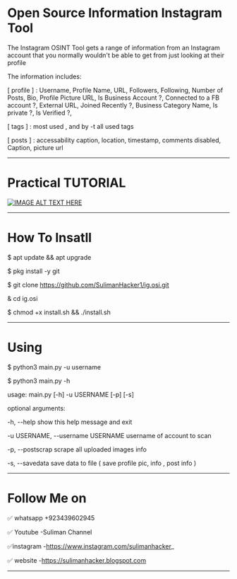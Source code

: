 # Open Source Information Instagram Tool

The Instagram OSINT Tool gets a range of information from an Instagram account that you normally wouldn't be able to get from just looking at their profile

The information includes:

[ profile ] : Username, Profile Name, URL, Followers, Following, Number of Posts, Bio, Profile Picture URL, Is Business Account ?, Connected to a FB account ?, External URL, Joined Recently ?, Business Category Name, Is private ?, Is Verified ?,

[ tags ] : most used , and by -t all used tags

[ posts ] : accessability caption, location, timestamp, comments disabled, Caption, picture url

---------------------------------------------------------------------------------------------------------------------
# Practical TUTORIAL 
[![IMAGE ALT TEXT HERE](https://encrypted-tbn0.gstatic.com/images?q=tbn%3AANd9GcQcDEC8FAoeDywMN25Vh76JyJ4t-agCrlVLo8wsfz1ppslT-K5o&usqp=CAU)](https://sulimanhacker.blogspot.com/2022/04/instagram-hacking-course.html)


---------------------------------------------------------------------------------------------------------------------
# How To Insatll
$ apt update && apt upgrade

$ pkg install -y git

$ git clone https://github.com/SulimanHacker1/ig.osi.git 

& cd ig.osi

$ chmod +x install.sh && ./install.sh

----------------------------------------------------------------------------------------------------------------------
# Using
$ python3 main.py -u username

$ python3 main.py -h

usage: main.py [-h] -u USERNAME [-p] [-s]

optional arguments:

-h, --help show this help message and exit

-u USERNAME, --username USERNAME username of account to scan

-p, --postscrap scrape all uploaded images info

-s, --savedata save data to file ( save profile pic, info , post info )

-------------------------------------------------------------------------------------------------------------------------
# Follow Me on
✅ whatsapp +923439602945

✅ Youtube  -Suliman Channel

✅instagram -https://www.instagram.com/sulimanhacker_

✅ website -https://sulimanhacker.blogspot.com

------------------------------------------------------------------------------------------------------------------------
